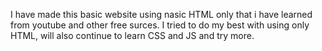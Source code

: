 I have made this basic website using nasic HTML only that i have learned from youtube and other free surces.
I tried to do my best with using only HTML, will also continue to learn CSS and JS and try more.
